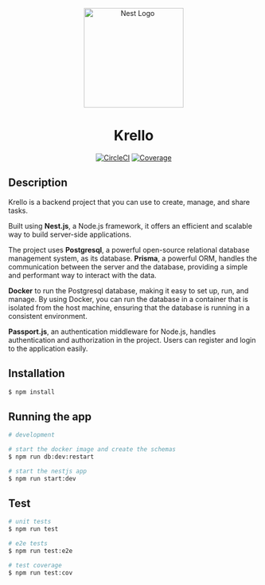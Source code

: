 <p align="center">
  <a href="http://nestjs.com/" target="blank"><img src="https://nestjs.com/img/logo-small.svg" width="200" alt="Nest Logo" /></a>
</p>

[circleci-image]: https://img.shields.io/circleci/build/github/nestjs/nest/master?token=abc123def456
[circleci-url]: https://circleci.com/gh/nestjs/nest

  <h1 align="center">Krello</h1>
    <p align="center">
<a href="https://circleci.com/gh/nestjs/nest" target="_blank"><img src="https://img.shields.io/circleci/build/github/nestjs/nest/master" alt="CircleCI" /></a>
<a href="https://coveralls.io/github/nestjs/nest?branch=master" target="_blank"><img src="https://coveralls.io/repos/github/nestjs/nest/badge.svg?branch=master#9" alt="Coverage" /></a>
</p>

## Description

Krello is a backend project that you can use to create, manage, and share tasks.

Built using <b>Nest.js</b>, a Node.js framework, it offers an efficient and scalable way to build server-side applications.

The project uses <b>Postgresql</b>, a powerful open-source relational database management system, as its database. <b>Prisma</b>, a powerful ORM, handles the communication between the server and the database, providing a simple and performant way to interact with the data.

<b>Docker</b> to run the Postgresql database, making it easy to set up, run, and manage. By using Docker, you can run the database in a container that is isolated from the host machine, ensuring that the database is running in a consistent environment.

<b>Passport.js</b>, an authentication middleware for Node.js, handles authentication and authorization in the project. Users can register and login to the application easily.



## Installation

```bash
$ npm install
```

## Running the app

```bash
# development

# start the docker image and create the schemas
$ npm run db:dev:restart

# start the nestjs app
$ npm run start:dev

```

## Test

```bash
# unit tests
$ npm run test

# e2e tests
$ npm run test:e2e

# test coverage
$ npm run test:cov
```